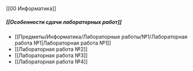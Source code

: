 [[00 Информатика]]

##### [[Особенности сдачи лабораторных работ]]

- [[Предметы/Информатика/Лабораторные работы/№1/Лабораторная работа №1|Лабораторная работа №1]]
- [[Лабораторная работа №2]]
- [[Лабораторная работа №3]]
- [[Лабораторная работа №4]]